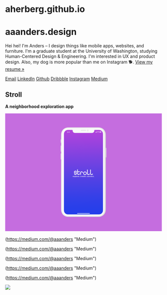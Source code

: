 # aherberg.github.io

# aaanders.design

Hei hei! I'm Anders – I design things like mobile apps, websites, and furniture. I'm a graduate student at the University of Washington, studying Human-Centered Design & Engineering. I'm interested in UX and product design. Also, my dog is more popular than me on Instagram 🐕. [View my resume »](https://aherberg.github.io/assets/documents/herberg-resume2021-public.pdf "View my resume »")

[Email](mailto:eherberg@uw.edu "Email")
[LinkedIn](https://www.linkedin.com/in/eaherberg/ "LinkedIn")
[Github](https://github.com/eaherberg/ "Github")
[Dribbble]("https://dribbble.com/onders "Dribbble")
[Instagram](https://www.instagram.com/olliefromtaiwan/ "Instagram")
[Medium](https://medium.com/@aaanders "Medium")

## Stroll
**A neighborhood exploration app**

![test image size](/assets/images/projectHero/stroll_thumb.png?s=10)

(https://medium.com/@aaanders "Medium")

(https://medium.com/@aaanders "Medium")

(https://medium.com/@aaanders "Medium")

(https://medium.com/@aaanders "Medium")

(https://medium.com/@aaanders "Medium")

![](https://avatars3.githubusercontent.com/u/31112269?v=4&s=200)



